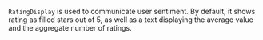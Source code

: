 `RatingDisplay` is used to communicate user sentiment. By default, it shows rating as filled stars out of 5, as well as a text displaying the average value and the aggregate number of ratings.
